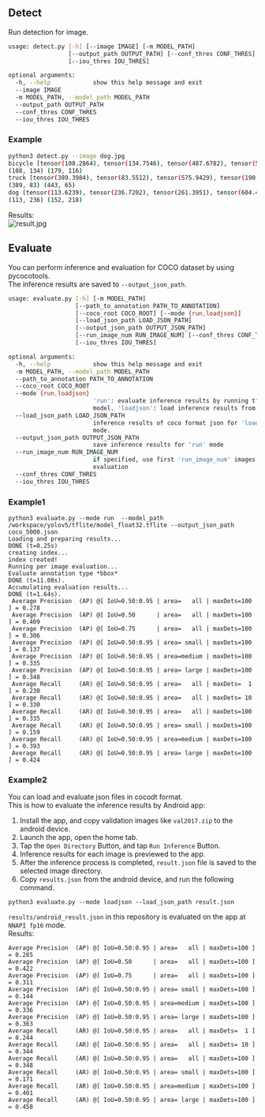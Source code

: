 ## Detect
Run detection for image.  
```sh
usage: detect.py [-h] [--image IMAGE] [-m MODEL_PATH]
                 [--output_path OUTPUT_PATH] [--conf_thres CONF_THRES]
                 [--iou_thres IOU_THRES]

optional arguments:
  -h, --help            show this help message and exit
  --image IMAGE
  -m MODEL_PATH, --model_path MODEL_PATH
  --output_path OUTPUT_PATH
  --conf_thres CONF_THRES
  --iou_thres IOU_THRES
```
### Example
```sh
python3 detect.py --image dog.jpg
bicycle [tensor(108.2864), tensor(134.7546), tensor(487.6782), tensor(595.6481)]
(108, 134) (179, 116)
truck [tensor(389.3984), tensor(83.5512), tensor(575.9429), tensor(190.0590)]
(389, 83) (443, 65)
dog [tensor(113.6239), tensor(236.7202), tensor(261.3951), tensor(604.4341)]
(113, 236) (152, 218)
```
Results:  
![result.jpg](https://github.com/lp6m/yolov5s_android/raw/media/host/result.jpg)

## Evaluate
You can perform inference and evaluation for COCO dataset by using pycocotools.  
The inference results are saved to `--output_json_path`.
```sh
usage: evaluate.py [-h] [-m MODEL_PATH]
                   [--path_to_annotation PATH_TO_ANNOTATION]
                   [--coco_root COCO_ROOT] [--mode {run,loadjson}]
                   [--load_json_path LOAD_JSON_PATH]
                   [--output_json_path OUTPUT_JSON_PATH]
                   [--run_image_num RUN_IMAGE_NUM] [--conf_thres CONF_THRES]
                   [--iou_thres IOU_THRES]

optional arguments:
  -h, --help            show this help message and exit
  -m MODEL_PATH, --model_path MODEL_PATH
  --path_to_annotation PATH_TO_ANNOTATION
  --coco_root COCO_ROOT
  --mode {run,loadjson}
                        'run': evaluate inference results by running tflite
                        model. 'loadjson': load inference results from json
  --load_json_path LOAD_JSON_PATH
                        inference results of coco format json for 'loadjson'
                        mode.
  --output_json_path OUTPUT_JSON_PATH
                        save inference results for 'run' mode
  --run_image_num RUN_IMAGE_NUM
                        if specified, use first 'run_image_num' images for
                        evaluation
  --conf_thres CONF_THRES
  --iou_thres IOU_THRES
```

### Example1
```
python3 evaluate.py --mode run  --model_path /workspace/yolov5/tflite/model_float32.tflite --output_json_path coco_5000.json
Loading and preparing results...
DONE (t=0.25s)
creating index...
index created!
Running per image evaluation...
Evaluate annotation type *bbox*
DONE (t=11.08s).
Accumulating evaluation results...
DONE (t=1.64s).
 Average Precision  (AP) @[ IoU=0.50:0.95 | area=   all | maxDets=100 ] = 0.278
 Average Precision  (AP) @[ IoU=0.50      | area=   all | maxDets=100 ] = 0.409
 Average Precision  (AP) @[ IoU=0.75      | area=   all | maxDets=100 ] = 0.306
 Average Precision  (AP) @[ IoU=0.50:0.95 | area= small | maxDets=100 ] = 0.137
 Average Precision  (AP) @[ IoU=0.50:0.95 | area=medium | maxDets=100 ] = 0.335
 Average Precision  (AP) @[ IoU=0.50:0.95 | area= large | maxDets=100 ] = 0.348
 Average Recall     (AR) @[ IoU=0.50:0.95 | area=   all | maxDets=  1 ] = 0.230
 Average Recall     (AR) @[ IoU=0.50:0.95 | area=   all | maxDets= 10 ] = 0.330
 Average Recall     (AR) @[ IoU=0.50:0.95 | area=   all | maxDets=100 ] = 0.335
 Average Recall     (AR) @[ IoU=0.50:0.95 | area= small | maxDets=100 ] = 0.159
 Average Recall     (AR) @[ IoU=0.50:0.95 | area=medium | maxDets=100 ] = 0.393
 Average Recall     (AR) @[ IoU=0.50:0.95 | area= large | maxDets=100 ] = 0.424
```
  
### Example2
You can load and evaluate json files in cocodt format.  
This is how to evaluate the inference results by Android app:  
1. Install the app, and copy validation images like `val2017.zip` to the android device.
1. Launch the app, open the home tab.
1. Tap the `Open Directory` Button, and tap `Run Inference` Button.
1. Inference results for each image is previewed to the app.
1. After the inference process is completed, `result.json` file is saved to the selected image directory.
1. Copy `results.json` from the android device, and run the following command.
```
python3 evaluate.py --mode loadjson --load_json_path result.json
```
`results/android_result.json` in this repository is evaluated on the app at `NNAPI fp16` mode.  
Results:
```
Average Precision  (AP) @[ IoU=0.50:0.95 | area=   all | maxDets=100 ] = 0.285
Average Precision  (AP) @[ IoU=0.50      | area=   all | maxDets=100 ] = 0.422
Average Precision  (AP) @[ IoU=0.75      | area=   all | maxDets=100 ] = 0.311
Average Precision  (AP) @[ IoU=0.50:0.95 | area= small | maxDets=100 ] = 0.144
Average Precision  (AP) @[ IoU=0.50:0.95 | area=medium | maxDets=100 ] = 0.336
Average Precision  (AP) @[ IoU=0.50:0.95 | area= large | maxDets=100 ] = 0.363
Average Recall     (AR) @[ IoU=0.50:0.95 | area=   all | maxDets=  1 ] = 0.244
Average Recall     (AR) @[ IoU=0.50:0.95 | area=   all | maxDets= 10 ] = 0.344
Average Recall     (AR) @[ IoU=0.50:0.95 | area=   all | maxDets=100 ] = 0.348
Average Recall     (AR) @[ IoU=0.50:0.95 | area= small | maxDets=100 ] = 0.171
Average Recall     (AR) @[ IoU=0.50:0.95 | area=medium | maxDets=100 ] = 0.401
Average Recall     (AR) @[ IoU=0.50:0.95 | area= large | maxDets=100 ] = 0.458
```


